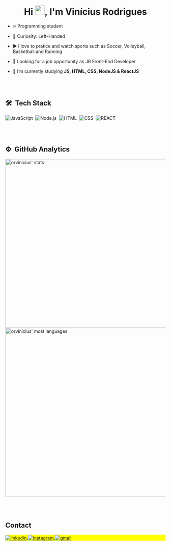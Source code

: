 
<h1 align="center">Hi <img src="https://raw.githubusercontent.com/kaueMarques/kaueMarques/master/hi.gif" height="30px">, I'm Vinícius Rodrigues</h1>


- 🔥 Programming student

- 🤔 Curiosity: Left-Handed

- ▶️ I love to pratice and watch sports such as Soccer, Volleyball, Basketball and Running

- 👀 Looking for a job opportunity as JR Front-End Developer

- 🔭 I’m currently studying **JS, HTML, CSS, NodeJS & ReactJS**





<br><br>

## 🛠 &nbsp;Tech Stack

![JavaScript](https://img.shields.io/badge/-JavaScript-05122A?style=flat&logo=javascript)&nbsp;
![Node.js](https://img.shields.io/badge/-Node.js-05122A?style=flat&logo=node.js)&nbsp;
![HTML](https://img.shields.io/badge/-HTML-05122A?style=flat&logo=HTML5)&nbsp;
![CSS](https://img.shields.io/badge/-CSS-05122A?style=flat&logo=CSS3&logoColor=1572B6)&nbsp;
![REACT](https://img.shields.io/badge/-React-05122A?style=flat&logo=react)&nbsp;


<br><br>

## ⚙️ &nbsp;GitHub Analytics

<p align="left">
<img width="530em" src="https://github-readme-stats.vercel.app/api?username=orvinicius&show_icons=true&theme=vision-friendly-dark" alt="orvinicius' stats"/>
<img width="530em" src="https://github-readme-stats.vercel.app/api/top-langs/?username=orvinicius&layout=compact&theme=vision-friendly-dark" alt="orvinicius' most languages"/>
</p>


<br><br>

## Contact

<p align="left" style="background:yellow">


<a href="https://linkedin.com/in/viniciusrodrigues03" target="_blank">
  <img align="center" src="https://img.shields.io/badge/-viniciusrodrigues03-05122A?style=flat&logo=linkedin" alt="linkedin"/>
</a>
<a href="https://instagram.com/_vinior" target="_blank">
 <img align="center" src="https://img.shields.io/badge/-_vinior-05122A?style=flat&logo=instagram" alt="instagram"/>
</a>
  <a href="mailto:viniciusoliveira311@gmail.com" target="_blank">
  <img align="center" src="https://img.shields.io/badge/-viniciusoliveira311@gmail.com-05122A?style=flat&logo=gmail" alt="gmail"/>
</a>
</p>
